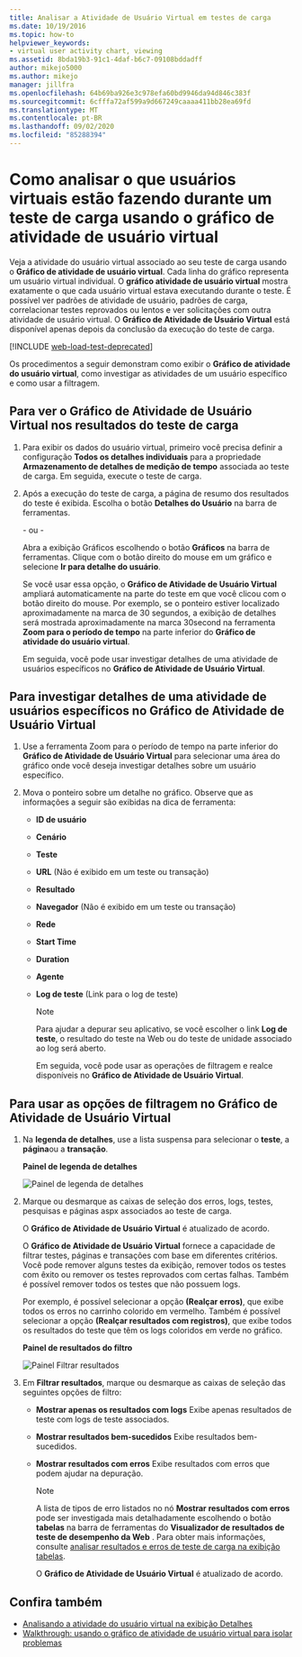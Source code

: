 ```yaml
---
title: Analisar a Atividade de Usuário Virtual em testes de carga
ms.date: 10/19/2016
ms.topic: how-to
helpviewer_keywords:
- virtual user activity chart, viewing
ms.assetid: 8bda19b3-91c1-4daf-b6c7-09108bddadff
author: mikejo5000
ms.author: mikejo
manager: jillfra
ms.openlocfilehash: 64b69ba926e3c978efa60bd9946da94d846c383f
ms.sourcegitcommit: 6cfffa72af599a9d667249caaaa411bb28ea69fd
ms.translationtype: MT
ms.contentlocale: pt-BR
ms.lasthandoff: 09/02/2020
ms.locfileid: "85288394"
---
```

# <a name="how-to-analyze-what-virtual-users-are-doing-during-a-load-test-using-the-virtual-user-activity-chart"></a>Como analisar o que usuários virtuais estão fazendo durante um teste de carga usando o gráfico de atividade de usuário virtual

Veja a atividade do usuário virtual associado ao seu teste de carga usando o **Gráfico de atividade de usuário virtual**. Cada linha do gráfico representa um usuário virtual individual. O **gráfico atividade de usuário virtual** mostra exatamente o que cada usuário virtual estava executando durante o teste. É possível ver padrões de atividade de usuário, padrões de carga, correlacionar testes reprovados ou lentos e ver solicitações com outra atividade de usuário virtual. O **Gráfico de Atividade de Usuário Virtual** está disponível apenas depois da conclusão da execução do teste de carga.

[!INCLUDE [web-load-test-deprecated](includes/web-load-test-deprecated.md)]

Os procedimentos a seguir demonstram como exibir o **Gráfico de atividade do usuário virtual**, como investigar as atividades de um usuário específico e como usar a filtragem.

## <a name="to-view-the-virtual-user-activity-chart-in-your-load-test-results"></a>Para ver o Gráfico de Atividade de Usuário Virtual nos resultados do teste de carga

1. Para exibir os dados do usuário virtual, primeiro você precisa definir a configuração **Todos os detalhes individuais** para a propriedade **Armazenamento de detalhes de medição de tempo** associada ao teste de carga. Em seguida, execute o teste de carga.

2. Após a execução do teste de carga, a página de resumo dos resultados do teste é exibida. Escolha o botão **Detalhes do Usuário** na barra de ferramentas.

     - ou -

     Abra a exibição Gráficos escolhendo o botão **Gráficos** na barra de ferramentas. Clique com o botão direito do mouse em um gráfico e selecione **Ir para detalhe do usuário**.

     Se você usar essa opção, o **Gráfico de Atividade de Usuário Virtual** ampliará automaticamente na parte do teste em que você clicou com o botão direito do mouse. Por exemplo, se o ponteiro estiver localizado aproximadamente na marca de 30 segundos, a exibição de detalhes será mostrada aproximadamente na marca 30second na ferramenta **Zoom para o período de tempo** na parte inferior do **Gráfico de atividade do usuário virtual**.

     Em seguida, você pode usar investigar detalhes de uma atividade de usuários específicos no **Gráfico de Atividade de Usuário Virtual**.

## <a name="to-investigate-a-specific-users-activity-in-the-virtual-user-activity-chart"></a>Para investigar detalhes de uma atividade de usuários específicos no Gráfico de Atividade de Usuário Virtual

1. Use a ferramenta Zoom para o período de tempo na parte inferior do **Gráfico de Atividade de Usuário Virtual** para selecionar uma área do gráfico onde você deseja investigar detalhes sobre um usuário específico.

2. Mova o ponteiro sobre um detalhe no gráfico. Observe que as informações a seguir são exibidas na dica de ferramenta:

   - **ID de usuário**

   - **Cenário**

   - **Teste**

   - **URL** (Não é exibido em um teste ou transação)

   - **Resultado**

   - **Navegador** (Não é exibido em um teste ou transação)

   - **Rede**

   - **Start Time**

   - **Duration**

   - **Agente**

   - **Log de teste** (Link para o log de teste)

     > [!NOTE]
     > Para ajudar a depurar seu aplicativo, se você escolher o link **Log de teste**, o resultado do teste na Web ou do teste de unidade associado ao log será aberto.

     Em seguida, você pode usar as operações de filtragem e realce disponíveis no **Gráfico de Atividade de Usuário Virtual**.

## <a name="to-use-filtering-options-in-the-virtual-user-activity-chart"></a>Para usar as opções de filtragem no Gráfico de Atividade de Usuário Virtual

1. Na **legenda de detalhes**, use a lista suspensa para selecionar o **teste**, a **página**ou a **transação**.

    **Painel de legenda de detalhes**

    ![Painel de legenda de detalhes](../test/media/ltest_detailslegend.png)

2. Marque ou desmarque as caixas de seleção dos erros, logs, testes, pesquisas e páginas aspx associados ao teste de carga.

    O **Gráfico de Atividade de Usuário Virtual** é atualizado de acordo.

    O **Gráfico de Atividade de Usuário Virtual** fornece a capacidade de filtrar testes, páginas e transações com base em diferentes critérios. Você pode remover alguns testes da exibição, remover todos os testes com êxito ou remover os testes reprovados com certas falhas. Também é possível remover todos os testes que não possuem logs.

    Por exemplo, é possível selecionar a opção **(Realçar erros)**, que exibe todos os erros no carrinho colorido em vermelho. Também é possível selecionar a opção **(Realçar resultados com registros)**, que exibe todos os resultados do teste que têm os logs coloridos em verde no gráfico.

    **Painel de resultados do filtro**

    ![Painel Filtrar resultados](../test/media/ltest_filterresults.png)

3. Em **Filtrar resultados**, marque ou desmarque as caixas de seleção das seguintes opções de filtro:

   - **Mostrar apenas os resultados com logs** Exibe apenas resultados de teste com logs de teste associados.

   - **Mostrar resultados bem-sucedidos** Exibe resultados bem-sucedidos.

   - **Mostrar resultados com erros** Exibe resultados com erros que podem ajudar na depuração.

     > [!NOTE]
     > A lista de tipos de erro listados no nó **Mostrar resultados com erros** pode ser investigada mais detalhadamente escolhendo o botão **tabelas** na barra de ferramentas do **Visualizador de resultados de teste de desempenho da Web** . Para obter mais informações, consulte  [analisar resultados e erros de teste de carga na exibição tabelas](../test/analyze-load-test-results-and-errors-in-the-tables-view.md).

     O **Gráfico de Atividade de Usuário Virtual** é atualizado de acordo.

## <a name="see-also"></a>Confira também

- [Analisando a atividade do usuário virtual na exibição Detalhes](../test/analyze-load-test-virtual-user-activity-in-the-details-view.md)
- [Walkthrough: usando o gráfico de atividade de usuário virtual para isolar problemas](../test/walkthrough-use-the-virtual-user-activity-chart-to-isolate-issues.md)